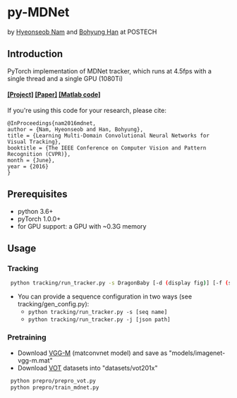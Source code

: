 # py-MDNet

by [Hyeonseob Nam](https://kr.linkedin.com/in/hyeonseob-nam/) and [Bohyung Han](http://cvlab.postech.ac.kr/~bhhan/) at POSTECH

## Introduction
PyTorch implementation of MDNet tracker, which runs at 4.5fps with a single thread and a single GPU (1080Ti)
#### [[Project]](http://cvlab.postech.ac.kr/research/mdnet/) [[Paper]](https://arxiv.org/abs/1510.07945) [[Matlab code]](https://github.com/HyeonseobNam/MDNet)

If you're using this code for your research, please cite:

	@InProceedings{nam2016mdnet,
	author = {Nam, Hyeonseob and Han, Bohyung},
	title = {Learning Multi-Domain Convolutional Neural Networks for Visual Tracking},
	booktitle = {The IEEE Conference on Computer Vision and Pattern Recognition (CVPR)},
	month = {June},
	year = {2016}
	}
 
## Prerequisites
- python 3.6+
- pyTorch 1.0.0+
- for GPU support: a GPU with ~0.3G memory

## Usage

### Tracking
```bash
 python tracking/run_tracker.py -s DragonBaby [-d (display fig)] [-f (save fig)]
```
 - You can provide a sequence configuration in two ways (see tracking/gen_config.py):
   - ```python tracking/run_tracker.py -s [seq name]```
   - ```python tracking/run_tracker.py -j [json path]```
 
### Pretraining
 - Download [VGG-M](http://www.vlfeat.org/matconvnet/models/imagenet-vgg-m.mat) (matconvnet model) and save as "models/imagenet-vgg-m.mat"
 - Download [VOT](http://www.votchallenge.net/) datasets into "datasets/vot201x"
``` bash
 python prepro/prepro_vot.py
 python prepro/train_mdnet.py
```
